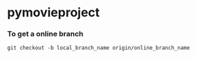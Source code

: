 # pymovieproject



### To get a online branch
    git checkout -b local_branch_name origin/online_branch_name